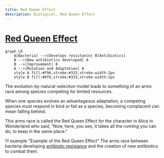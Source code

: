 ```yaml
---
title: Red Queen Effect
description: Biological, Red Queen Effect
---
```


# [Red Queen Effect](https://en.wikipedia.org/wiki/Red_Queen_hypothesis)

```mermaid
graph LR
    A[Bacteria] -->|Develops resistance| B[Antibiotics]
    B -->|New antibiotics developed| A
    B -->|Improvement| B
    A -->|Mutation and Adaptation| A
    style A fill:#f96,stroke:#333,stroke-width:2px
    style B fill:#9f6,stroke:#333,stroke-width:2px
```

The evolution-by-natural-selection model leads to something of an arms race among species competing for limited resources. 

When one species evolves an advantageous adaptation, a competing species must respond in kind or fail as a species, becoming complacent can mean falling behind. 

This arms race is called the Red Queen Effect for the character in Alice in Wonderland who said, “Now, here, you see, it takes all the running you can do, to keep in the same place.”

!!! example "Example of the Red Queen Effect"
    The arms race between bacteria developing [antibiotic resistance](https://en.wikipedia.org/wiki/Antimicrobial_resistance) and the creation of new antibiotics to combat them.